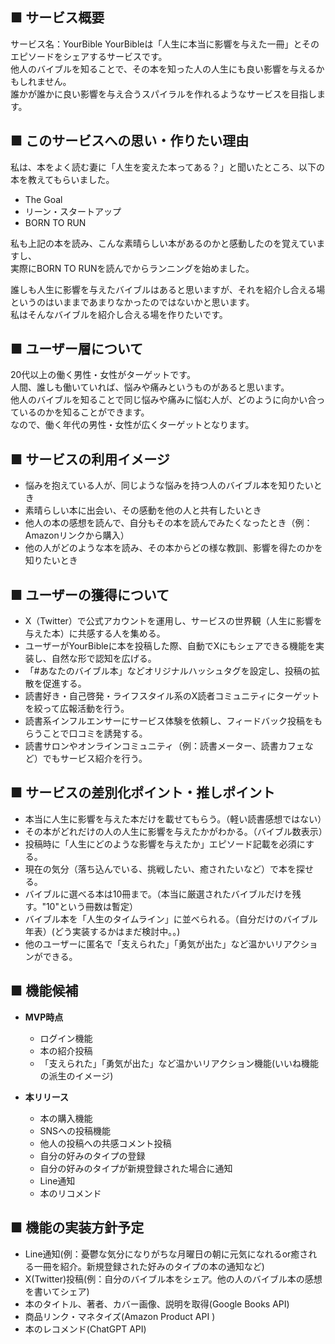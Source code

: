 ## ■ サービス概要
サービス名：YourBible
YourBibleは「人生に本当に影響を与えた一冊」とそのエピソードをシェアするサービスです。  
他人のバイブルを知ることで、その本を知った人の人生にも良い影響を与えるかもしれません。  
誰かが誰かに良い影響を与え合うスパイラルを作れるようなサービスを目指します。 

## ■ このサービスへの思い・作りたい理由
私は、本をよく読む妻に「人生を変えた本ってある？」と聞いたところ、以下の本を教えてもらいました。  
- The Goal
- リーン・スタートアップ
- BORN TO RUN

私も上記の本を読み、こんな素晴らしい本があるのかと感動したのを覚えていますし、  
実際にBORN TO RUNを読んでからランニングを始めました。  

誰しも人生に影響を与えたバイブルはあると思いますが、それを紹介し合える場というのはいままであまりなかったのではないかと思います。  
私はそんなバイブルを紹介し合える場を作りたいです。  

## ■ ユーザー層について
20代以上の働く男性・女性がターゲットです。  
人間、誰しも働いていれば、悩みや痛みというものがあると思います。  
他人のバイブルを知ることで同じ悩みや痛みに悩む人が、どのように向かい合っているのかを知ることができます。  
なので、働く年代の男性・女性が広くターゲットとなります。  

## ■ サービスの利用イメージ
- 悩みを抱えている人が、同じような悩みを持つ人のバイブル本を知りたいとき  
- 素晴らしい本に出会い、その感動を他の人と共有したいとき  
- 他人の本の感想を読んで、自分もその本を読んでみたくなったとき（例：Amazonリンクから購入）  
- 他の人がどのような本を読み、その本からどの様な教訓、影響を得たのかを知りたいとき  

## ■ ユーザーの獲得について
- X（Twitter）で公式アカウントを運用し、サービスの世界観（人生に影響を与えた本）に共感する人を集める。
- ユーザーがYourBibleに本を投稿した際、自動でXにもシェアできる機能を実装し、自然な形で認知を広げる。
- 「#あなたのバイブル本」などオリジナルハッシュタグを設定し、投稿の拡散を促進する。
- 読書好き・自己啓発・ライフスタイル系のX読者コミュニティにターゲットを絞って広報活動を行う。
- 読書系インフルエンサーにサービス体験を依頼し、フィードバック投稿をもらうことで口コミを誘発する。
- 読書サロンやオンラインコミュニティ（例：読書メーター、読書カフェなど）でもサービス紹介を行う。

## ■ サービスの差別化ポイント・推しポイント
- 本当に人生に影響を与えた本だけを載せてもらう。（軽い読書感想ではない）
- その本がどれだけの人の人生に影響を与えたかがわかる。（バイブル数表示）
- 投稿時に「人生にどのような影響を与えたか」エピソード記載を必須にする。
- 現在の気分（落ち込んでいる、挑戦したい、癒されたいなど）で本を探せる。
- バイブルに選べる本は10冊まで。（本当に厳選されたバイブルだけを残す。"10"という冊数は暫定）
- バイブル本を「人生のタイムライン」に並べられる。（自分だけのバイブル年表）(どう実装するかはまだ検討中。。)
- 他のユーザーに匿名で「支えられた」「勇気が出た」など温かいリアクションができる。

## ■ 機能候補
  - **MVP時点**
    - ログイン機能
    - 本の紹介投稿
    - 「支えられた」「勇気が出た」など温かいリアクション機能(いいね機能の派生のイメージ)

  - **本リリース**
    - 本の購入機能
    - SNSへの投稿機能
    - 他人の投稿への共感コメント投稿
    - 自分の好みのタイプの登録
    - 自分の好みのタイプが新規登録された場合に通知
    - Line通知
    - 本のリコメンド

## ■ 機能の実装方針予定
- Line通知(例：憂鬱な気分になりがちな月曜日の朝に元気になれるor癒される一冊を紹介。新規登録された好みのタイプの本の通知など)
- X(Twitter)投稿(例：自分のバイブル本をシェア。他の人のバイブル本の感想を書いてシェア)
- 本のタイトル、著者、カバー画像、説明を取得(Google Books API)
- 商品リンク・マネタイズ(Amazon Product API )
- 本のレコメンド(ChatGPT API)
